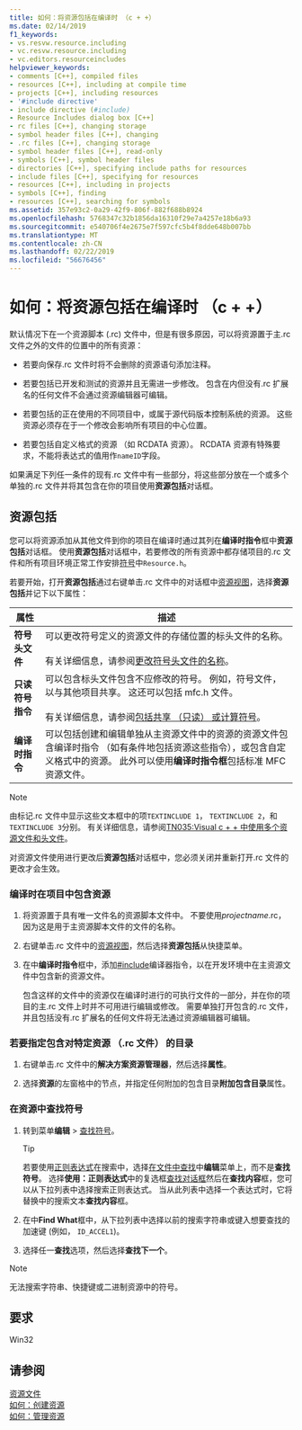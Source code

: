 ```yaml
---
title: 如何：将资源包括在编译时 （c + +）
ms.date: 02/14/2019
f1_keywords:
- vs.resvw.resource.including
- vc.resvw.resource.including
- vc.editors.resourceincludes
helpviewer_keywords:
- comments [C++], compiled files
- resources [C++], including at compile time
- projects [C++], including resources
- '#include directive'
- include directive (#include)
- Resource Includes dialog box [C++]
- rc files [C++], changing storage
- symbol header files [C++], changing
- .rc files [C++], changing storage
- symbol header files [C++], read-only
- symbols [C++], symbol header files
- directories [C++], specifying include paths for resources
- include files [C++], specifying for resources
- resources [C++], including in projects
- symbols [C++], finding
- resources [C++], searching for symbols
ms.assetid: 357e93c2-0a29-42f9-806f-882f688b8924
ms.openlocfilehash: 5768347c32b1856da16310f29e7a4257e18b6a93
ms.sourcegitcommit: e540706f4e2675e7f597cfc5b4f8dde648b007bb
ms.translationtype: MT
ms.contentlocale: zh-CN
ms.lasthandoff: 02/22/2019
ms.locfileid: "56676456"
---
```

# <a name="how-to-include-resources-at-compile-time-c"></a>如何：将资源包括在编译时 （c + +）

默认情况下在一个资源脚本 (.rc) 文件中，但是有很多原因，可以将资源置于主.rc 文件之外的文件的位置中的所有资源：

- 若要向保存.rc 文件时将不会删除的资源语句添加注释。

- 若要包括已开发和测试的资源并且无需进一步修改。 包含在内但没有.rc 扩展名的任何文件不会通过资源编辑器可编辑。

- 若要包括的正在使用的不同项目中，或属于源代码版本控制系统的资源。 这些资源必须存在于一个修改会影响所有项目的中心位置。

- 若要包括自定义格式的资源 （如 RCDATA 资源）。 RCDATA 资源有特殊要求，不能将表达式的值用作`nameID`字段。

如果满足下列任一条件的现有.rc 文件中有一些部分，将这些部分放在一个或多个单独的.rc 文件并将其包含在你的项目使用**资源包括**对话框。

## <a name="resource-includes"></a>资源包括

您可以将资源添加从其他文件到你的项目在编译时通过其列在**编译时指令**框中**资源包括**对话框。 使用**资源包括**对话框中，若要修改的所有资源中都存储项目的.rc 文件和所有项目环境正常工作安排[符号](../windows/symbols-resource-identifiers.md)中`Resource.h`。

若要开始，打开**资源包括**通过右键单击.rc 文件中的对话框中[资源视图](../windows/resource-view-window.md)，选择**资源包括**并记下以下属性：

| 属性 | 描述 |
|---|---|
| **符号头文件** | 可以更改符号定义的资源文件的存储位置的标头文件的名称。<br/><br/>有关详细信息，请参阅[更改符号头文件的名称](../windows/changing-the-names-of-symbol-header-files.md)。 |
| **只读符号指令** | 可以包含标头文件包含不应修改的符号。 例如，符号文件，以与其他项目共享。 这还可以包括 mfc.h 文件。<br/><br/>有关详细信息，请参阅[包括共享 （只读） 或计算符号](../windows/including-shared-read-only-or-calculated-symbols.md)。 |
| **编译时指令** | 可以包括创建和编辑单独从主资源文件中的资源的资源文件包含编译时指令 （如有条件地包括资源这些指令），或包含自定义格式中的资源。 此外可以使用**编译时指令框**包括标准 MFC 资源文件。 |

> [!NOTE]
> 由标记.rc 文件中显示这些文本框中的项`TEXTINCLUDE 1`， `TEXTINCLUDE 2`，和`TEXTINCLUDE 3`分别。 有关详细信息，请参阅[TN035:Visual c + + 中使用多个资源文件和头文件](../mfc/tn035-using-multiple-resource-files-and-header-files-with-visual-cpp.md)。

对资源文件使用进行更改后**资源包括**对话框中，您必须关闭并重新打开.rc 文件的更改才会生效。

### <a name="to-include-resources-in-your-project-at-compile-time"></a>编译时在项目中包含资源

1. 将资源置于具有唯一文件名的资源脚本文件中。 不要使用*projectname*.rc，因为这是用于主资源脚本文件的文件的名称。

1. 右键单击.rc 文件中的[资源视图](../windows/resource-view-window.md)，然后选择**资源包括**从快捷菜单。

1. 在中**编译时指令**框中，添加[#include](../preprocessor/hash-include-directive-c-cpp.md)编译器指令，以在开发环境中在主资源文件中包含新的资源文件。

   包含这样的文件中的资源仅在编译时进行的可执行文件的一部分，并在你的项目的主.rc 文件上时并不可用进行编辑或修改。 需要单独打开包含的.rc 文件，并且包括没有.rc 扩展名的任何文件将无法通过资源编辑器可编辑。

### <a name="to-specify-include-directories-for-a-specific-resource-rc-file"></a>若要指定包含对特定资源 （.rc 文件） 的目录

1. 右键单击.rc 文件中的**解决方案资源管理器**，然后选择**属性**。

1. 选择**资源**的左窗格中的节点，并指定任何附加的包含目录**附加包含目录**属性。

### <a name="to-find-symbols-in-resources"></a>在资源中查找符号

1. 转到菜单**编辑** > [查找符号](/visualstudio/ide/go-to)。

   > [!TIP]
   > 若要使用[正则表达式](/visualstudio/ide/using-regular-expressions-in-visual-studio)在搜索中，选择[在文件中查找](/visualstudio/ide/reference/find-command)中**编辑**菜单上，而不是**查找符号**。 选择**使用：正则表达式**中的复选框[查找对话框](/visualstudio/ide/finding-and-replacing-text)然后在**查找内容**框，您可以从下拉列表中选择搜索正则表达式。 当从此列表中选择一个表达式时，它将替换中的搜索文本**查找内容**框。

1. 在中**Find What**框中，从下拉列表中选择以前的搜索字符串或键入想要查找的加速键 (例如， `ID_ACCEL1`)。

1. 选择任一**查找**选项，然后选择**查找下一个**。

> [!NOTE]
> 无法搜索字符串、快捷键或二进制资源中的符号。

## <a name="requirements"></a>要求

Win32

## <a name="see-also"></a>请参阅

[资源文件](../windows/resource-files-visual-studio.md)<br/>
[如何：创建资源](../windows/how-to-create-a-resource-script-file.md)<br/>
[如何：管理资源](../windows/how-to-copy-resources.md)<br/>